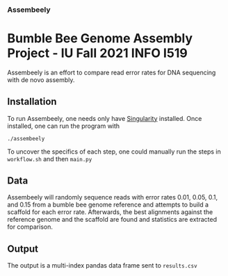 ### Assembeely
# Bumble Bee Genome Assembly Project - IU Fall 2021 INFO I519

Assembeely is an effort to compare read error rates for DNA sequencing with de novo assembly. 

## Installation
To run Assembeely, one needs only have [Singularity](https://sylabs.io/guides/3.0/user-guide/installation.html) installed. Once installed, one can run the program with
```
./assembeely
``` 

To uncover the specifics of each step, one could manually run the steps in `workflow.sh` and then `main.py`

## Data

Assembeely will randomly sequence reads with error rates 0.01, 0.05, 0.1, and 0.15 from a bumble bee genome reference and attempts to build a scaffold for each error rate. Afterwards, the best alignments against the reference genome and the scaffold are found and statistics are extracted for comparison.

## Output
The output is a multi-index pandas data frame sent to `results.csv`
